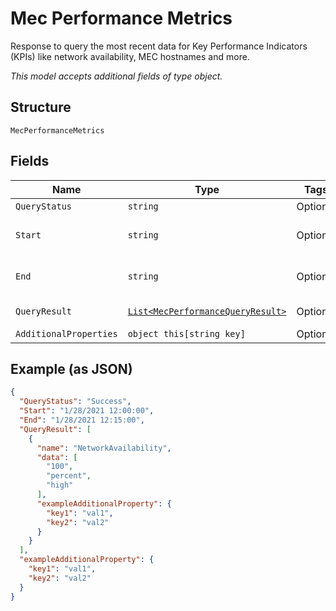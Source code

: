 
# Mec Performance Metrics

Response to query the most recent data for Key Performance Indicators (KPIs) like network availability, MEC hostnames and more.

*This model accepts additional fields of type object.*

## Structure

`MecPerformanceMetrics`

## Fields

| Name | Type | Tags | Description |
|  --- | --- | --- | --- |
| `QueryStatus` | `string` | Optional | Success or Failed. |
| `Start` | `string` | Optional | Timestamp of the query's start, format:mm/dd/yyyy,hr:min:sec. |
| `End` | `string` | Optional | Timestamp of the query's end , format:mm/dd/yyyy, hr:min:sec. |
| `QueryResult` | [`List<MecPerformanceQueryResult>`](../../doc/models/mec-performance-query-result.md) | Optional | MEC performance query result. |
| `AdditionalProperties` | `object this[string key]` | Optional | - |

## Example (as JSON)

```json
{
  "QueryStatus": "Success",
  "Start": "1/28/2021 12:00:00",
  "End": "1/28/2021 12:15:00",
  "QueryResult": [
    {
      "name": "NetworkAvailability",
      "data": [
        "100",
        "percent",
        "high"
      ],
      "exampleAdditionalProperty": {
        "key1": "val1",
        "key2": "val2"
      }
    }
  ],
  "exampleAdditionalProperty": {
    "key1": "val1",
    "key2": "val2"
  }
}
```

